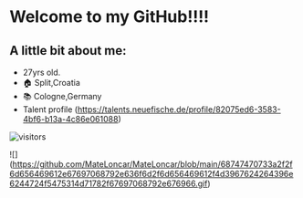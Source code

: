 # Welcome to my GitHub!!!!

## A little bit about me:

- 27yrs old.
- :house: Split,Croatia
- :books: Cologne,Germany
-  Talent profile (https://talents.neuefische.de/profile/82075ed6-3583-4bf6-b13a-4c86e061088)

![visitors](https://visitor-badge.glitch.me/badge?page_id=page.id&left_color=green&right_color=red)

![] (https://github.com/MateLoncar/MateLoncar/blob/main/68747470733a2f2f6d656469612e67697068792e636f6d2f6d656469612f4d3967624264396e6244724f5475314d71782f67697068792e676966.gif)
